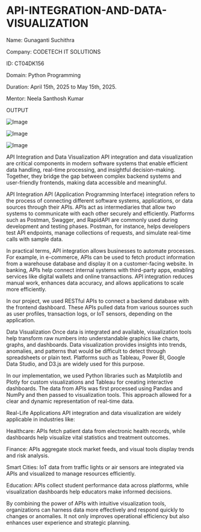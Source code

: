 # API-INTEGRATION-AND-DATA-VISUALIZATION

Name: Gunaganti Suchithra

Company: CODETECH IT SOLUTIONS

ID: CT04DK156

Domain: Python Programming

Duration: April 15th, 2025 to May 15th, 2025.

Mentor: Neela Santhosh Kumar

OUTPUT

![Image](https://github.com/user-attachments/assets/7b69f274-b551-4162-ba42-8d556c271556)

![Image](https://github.com/user-attachments/assets/96d3c9ec-5b7d-4ec3-945f-0948bb9b48bb)

![Image](https://github.com/user-attachments/assets/b6c4050d-f7ed-4a58-b824-efee9bd8f96c)



API Integration and Data Visualization 
API integration and data visualization are critical components in modern software systems that enable efficient data handling, real-time processing, and insightful decision-making. Together, they bridge the gap between complex backend systems and user-friendly frontends, making data accessible and meaningful.

API Integration
API (Application Programming Interface) integration refers to the process of connecting different software systems, applications, or data sources through their APIs. APIs act as intermediaries that allow two systems to communicate with each other securely and efficiently. Platforms such as Postman, Swagger, and RapidAPI are commonly used during development and testing phases. Postman, for instance, helps developers test API endpoints, manage collections of requests, and simulate real-time calls with sample data.

In practical terms, API integration allows businesses to automate processes. For example, in e-commerce, APIs can be used to fetch product information from a warehouse database and display it on a customer-facing website. In banking, APIs help connect internal systems with third-party apps, enabling services like digital wallets and online transactions. API integration reduces manual work, enhances data accuracy, and allows applications to scale more efficiently.

In our project, we used RESTful APIs to connect a backend database with the frontend dashboard. These APIs pulled data from various sources such as user profiles, transaction logs, or IoT sensors, depending on the application.

Data Visualization
Once data is integrated and available, visualization tools help transform raw numbers into understandable graphics like charts, graphs, and dashboards. Data visualization provides insights into trends, anomalies, and patterns that would be difficult to detect through spreadsheets or plain text. Platforms such as Tableau, Power BI, Google Data Studio, and D3.js are widely used for this purpose.

In our implementation, we used Python libraries such as Matplotlib and Plotly for custom visualizations and Tableau for creating interactive dashboards. The data from APIs was first processed using Pandas and NumPy and then passed to visualization tools. This approach allowed for a clear and dynamic representation of real-time data.

Real-Life Applications
API integration and data visualization are widely applicable in industries like:

Healthcare: APIs fetch patient data from electronic health records, while dashboards help visualize vital statistics and treatment outcomes.

Finance: APIs aggregate stock market feeds, and visual tools display trends and risk analysis.

Smart Cities: IoT data from traffic lights or air sensors are integrated via APIs and visualized to manage resources efficiently.

Education: APIs collect student performance data across platforms, while visualization dashboards help educators make informed decisions.

By combining the power of APIs with intuitive visualization tools, organizations can harness data more effectively and respond quickly to changes or anomalies. It not only improves operational efficiency but also enhances user experience and strategic planning.
